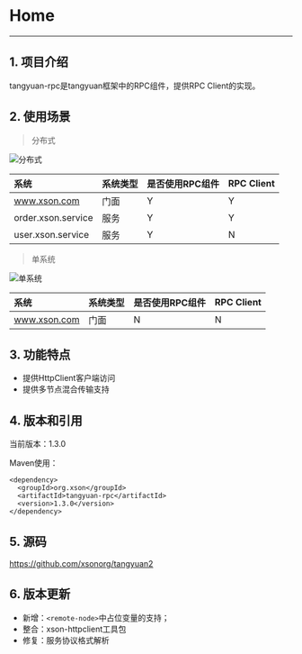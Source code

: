 # Home

---

## 1. 项目介绍

tangyuan-rpc是tangyuan框架中的RPC组件，提供RPC Client的实现。

## 2. 使用场景

> 分布式

![分布式](images/01.png)

| 系统 | 系统类型 | 是否使用RPC组件 | RPC Client |
| :-- | :--| :-- | :-- |
| www.xson.com | 门面 | Y | Y |
| order.xson.service | 服务 | Y | Y |
| user.xson.service | 服务 | Y | N |

> 单系统

![单系统](images/02.png)

| 系统 | 系统类型 | 是否使用RPC组件 | RPC Client |
| :-- | :--| :-- | :-- |
| www.xson.com | 门面 | N | N |

## 3. 功能特点

- 提供HttpClient客户端访问
- 提供多节点混合传输支持

## 4. 版本和引用

当前版本：1.3.0

Maven使用：

	<dependency>
	  <groupId>org.xson</groupId>
	  <artifactId>tangyuan-rpc</artifactId>
	  <version>1.3.0</version>
	</dependency>
	
## 5. 源码

<https://github.com/xsonorg/tangyuan2>

## 6. 版本更新

+ 新增：`<remote-node>`中占位变量的支持；
+ 整合：xson-httpclient工具包
+ 修复：服务协议格式解析